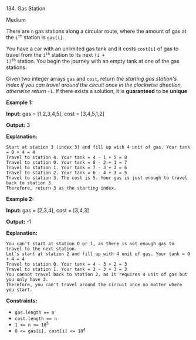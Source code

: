 ﻿134\. Gas Station

Medium

There are `n` gas stations along a circular route, where the amount of gas at the <code>i<sup>th</sup></code> station is `gas[i]`.

You have a car with an unlimited gas tank and it costs `cost[i]` of gas to travel from the <code>i<sup>th</sup></code> station to its next <code>(i + 1)<sup>th</sup></code> station. You begin the journey with an empty tank at one of the gas stations.

Given two integer arrays `gas` and `cost`, return _the starting gas station's index if you can travel around the circuit once in the clockwise direction, otherwise return_ `-1`. If there exists a solution, it is **guaranteed** to be **unique**

**Example 1:**

**Input:** gas = [1,2,3,4,5], cost = [3,4,5,1,2]

**Output:** 3

**Explanation:**

    Start at station 3 (index 3) and fill up with 4 unit of gas. Your tank = 0 + 4 = 4
    Travel to station 4. Your tank = 4 - 1 + 5 = 8
    Travel to station 0. Your tank = 8 - 2 + 1 = 7
    Travel to station 1. Your tank = 7 - 3 + 2 = 6
    Travel to station 2. Your tank = 6 - 4 + 3 = 5
    Travel to station 3. The cost is 5. Your gas is just enough to travel back to station 3.
    Therefore, return 3 as the starting index. 

**Example 2:**

**Input:** gas = [2,3,4], cost = [3,4,3]

**Output:** -1

**Explanation:**

    You can't start at station 0 or 1, as there is not enough gas to travel to the next station.
    Let's start at station 2 and fill up with 4 unit of gas. Your tank = 0 + 4 = 4
    Travel to station 0. Your tank = 4 - 3 + 2 = 3
    Travel to station 1. Your tank = 3 - 3 + 3 = 3
    You cannot travel back to station 2, as it requires 4 unit of gas but you only have 3.
    Therefore, you can't travel around the circuit once no matter where you start. 

**Constraints:**

*   `gas.length == n`
*   `cost.length == n`
*   <code>1 <= n <= 10<sup>5</sup></code>
*   <code>0 <= gas[i], cost[i] <= 10<sup>4</sup></code>